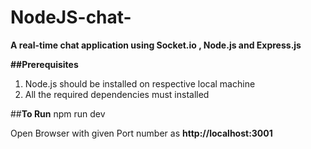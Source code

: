 # NodeJS-chat-
**A real-time chat application using Socket.io , Node.js and Express.js**

**##Prerequisites** 
1. Node.js should be installed on respective local machine 
2. All the required dependencies must installed 

##**To Run**
npm run dev 

Open Browser with given Port number as **http://localhost:3001**








